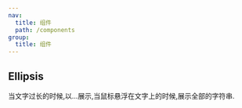 ```yaml
---
nav:
  title: 组件
  path: /components
group:
  title: 组件
---
```


## Ellipsis

当文字过长的时候,以...展示,当鼠标悬浮在文字上的时候,展示全部的字符串.

<code src="./demo.jsx"></code>
